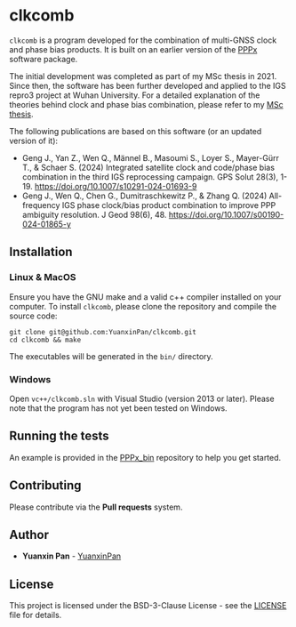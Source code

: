 # clkcomb

`clkcomb` is a program developed for the combination of multi-GNSS clock and
phase bias products. It is built on an earlier version of the
[PPPx](https://github.com/YuanxinPan/PPPx_bin) software package.

The initial development was completed as part of my MSc thesis in 2021. Since then,
the software has been further developed and applied to the IGS repro3 project at
Wuhan University. For a detailed explanation of the theories behind clock and
phase bias combination, please refer to my [MSc thesis](doc/Pan_MSc_Thesis_2021.pdf).

The following publications are based on this software (or an updated version of it):
- Geng J., Yan Z., Wen Q., Männel B., Masoumi S., Loyer S., Mayer-Gürr T., & Schaer S. (2024)
  Integrated satellite clock and code/phase bias combination in the third IGS
  reprocessing campaign. GPS Solut 28(3), 1-19.
  https://doi.org/10.1007/s10291-024-01693-9
- Geng J., Wen Q., Chen G., Dumitraschkewitz P., & Zhang Q. (2024)
  All-frequency IGS phase clock/bias product combination to improve PPP
  ambiguity resolution. J Geod 98(6), 48.
  https://doi.org/10.1007/s00190-024-01865-y


## Installation

### Linux & MacOS

Ensure you have the GNU make and a valid c++ compiler installed on your computer.
To install `clkcomb`, please clone the repository and compile the source code:

```
git clone git@github.com:YuanxinPan/clkcomb.git
cd clkcomb && make
```

The executables will be generated in the `bin/` directory.


### Windows

Open `vc++/clkcomb.sln` with Visual Studio (version 2013 or later).
Please note that the program has not yet been tested on Windows.


## Running the tests

An example is provided in the
[PPPx\_bin](https://github.com/YuanxinPan/PPPx_bin/tree/main/example/clkcomb)
repository to help you get started.


## Contributing

Please contribute via the **Pull requests** system.


## Author

- **Yuanxin Pan** - [YuanxinPan](https://github.com/YuanxinPan)


## License

This project is licensed under the BSD-3-Clause License - see the
[LICENSE](LICENSE) file for details.


